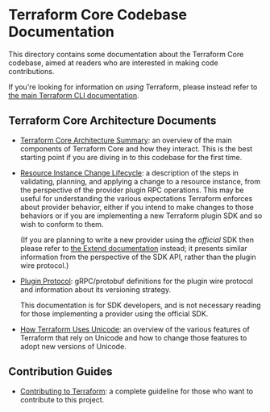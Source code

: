 # Terraform Core Codebase Documentation

This directory contains some documentation about the Terraform Core codebase,
aimed at readers who are interested in making code contributions.

If you're looking for information on _using_ Terraform, please instead refer
to [the main Terraform CLI documentation](https://www.terraform.io/docs/cli/index.html).

## Terraform Core Architecture Documents

* [Terraform Core Architecture Summary](./architecture.md): an overview of the
  main components of Terraform Core and how they interact. This is the best
  starting point if you are diving in to this codebase for the first time.

* [Resource Instance Change Lifecycle](./resource-instance-change-lifecycle.md):
  a description of the steps in validating, planning, and applying a change
  to a resource instance, from the perspective of the provider plugin RPC
  operations. This may be useful for understanding the various expectations
  Terraform enforces about provider behavior, either if you intend to make
  changes to those behaviors or if you are implementing a new Terraform plugin
  SDK and so wish to conform to them.

  (If you are planning to write a new provider using the _official_ SDK then
  please refer to [the Extend documentation](https://www.terraform.io/docs/extend/index.html)
  instead; it presents similar information from the perspective of the SDK
  API, rather than the plugin wire protocol.)

* [Plugin Protocol](./plugin-protocol/): gRPC/protobuf definitions for the
  plugin wire protocol and information about its versioning strategy.

  This documentation is for SDK developers, and is not necessary reading for
  those implementing a provider using the official SDK.

* [How Terraform Uses Unicode](./unicode.md): an overview of the various
  features of Terraform that rely on Unicode and how to change those features
  to adopt new versions of Unicode.

## Contribution Guides

* [Contributing to Terraform](.github/CONTRIBUTING.md): a complete guideline for those who want to contribute to this project.
